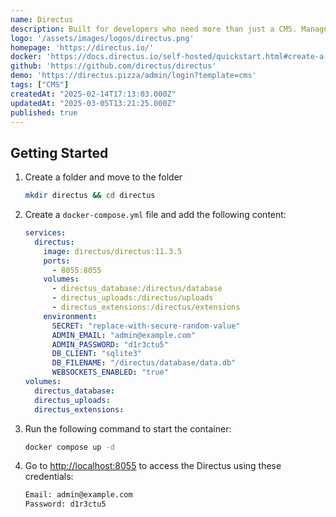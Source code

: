 ```yaml
---
name: Directus
description: Built for developers who need more than just a CMS. Manage complex content structures, handle digital assets, and control user permissions – all through an intuitive Studio.
logo: '/assets/images/logos/directus.png'
homepage: 'https://directus.io/'
docker: 'https://docs.directus.io/self-hosted/quickstart.html#create-a-docker-compose-file'
github: 'https://github.com/directus/directus'
demo: 'https://directus.pizza/admin/login?template=cms'
tags: ["CMS"]
createdAt: "2025-02-14T17:13:03.000Z"
updatedAt: "2025-03-05T13:21:25.000Z"
published: true
---
```


## Getting Started

1. Create a folder and move to the folder
    ```bash
    mkdir directus && cd directus
    ```
2. Create a `docker-compose.yml` file and add the following content:
    ```yaml [docker-compose.yml]
    services:
      directus:
        image: directus/directus:11.3.5
        ports:
          - 8055:8055
        volumes:
          - directus_database:/directus/database
          - directus_uploads:/directus/uploads
          - directus_extensions:/directus/extensions
        environment:
          SECRET: "replace-with-secure-random-value"
          ADMIN_EMAIL: "admin@example.com"
          ADMIN_PASSWORD: "d1r3ctu5"
          DB_CLIENT: "sqlite3"
          DB_FILENAME: "/directus/database/data.db"
          WEBSOCKETS_ENABLED: "true"
    volumes:
      directus_database:
      directus_uploads:
      directus_extensions:
    ```
3. Run the following command to start the container:
    ```bash
    docker compose up -d
    ```
4. Go to [http://localhost:8055](http://localhost:8055) to access the Directus using these credentials:
    ```bash
    Email: admin@example.com
    Password: d1r3ctu5
    ```